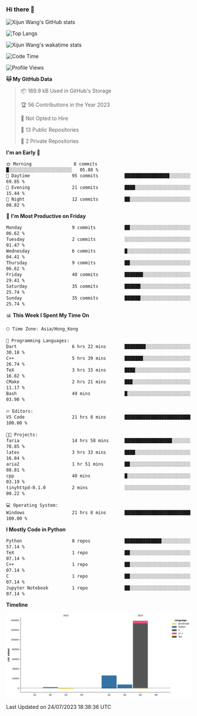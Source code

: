### Hi there 👋

![Xijun Wang's GitHub stats](https://github-readme-stats.vercel.app/api?username=kopper-xdu&show_icons=true&bg_color=00000000)

![Top Langs](https://github-readme-stats.vercel.app/api/top-langs/?username=kopper-xdu&size_weight=0.5&count_weight=0.5&exclude_repo=homepage,kopper-xdu.github.io&layout=compact)


![Xijun Wang's wakatime stats](https://github-readme-stats.vercel.app/api/wakatime?username=kopper)

<!--START_SECTION:waka-->
![Code Time](http://img.shields.io/badge/Code%20Time-29%20hrs%2026%20mins-blue)

![Profile Views](http://img.shields.io/badge/Profile%20Views-23-blue)

**🐱 My GitHub Data** 

> 📦 169.9 kB Used in GitHub's Storage 
 > 
> 🏆 56 Contributions in the Year 2023
 > 
> 🚫 Not Opted to Hire
 > 
> 📜 13 Public Repositories 
 > 
> 🔑 2 Private Repositories 
 > 
**I'm an Early 🐤** 

```text
🌞 Morning                8 commits           █░░░░░░░░░░░░░░░░░░░░░░░░   05.88 % 
🌆 Daytime                95 commits          █████████████████░░░░░░░░   69.85 % 
🌃 Evening                21 commits          ████░░░░░░░░░░░░░░░░░░░░░   15.44 % 
🌙 Night                  12 commits          ██░░░░░░░░░░░░░░░░░░░░░░░   08.82 % 
```
📅 **I'm Most Productive on Friday** 

```text
Monday                   9 commits           ██░░░░░░░░░░░░░░░░░░░░░░░   06.62 % 
Tuesday                  2 commits           ░░░░░░░░░░░░░░░░░░░░░░░░░   01.47 % 
Wednesday                6 commits           █░░░░░░░░░░░░░░░░░░░░░░░░   04.41 % 
Thursday                 9 commits           ██░░░░░░░░░░░░░░░░░░░░░░░   06.62 % 
Friday                   40 commits          ███████░░░░░░░░░░░░░░░░░░   29.41 % 
Saturday                 35 commits          ██████░░░░░░░░░░░░░░░░░░░   25.74 % 
Sunday                   35 commits          ██████░░░░░░░░░░░░░░░░░░░   25.74 % 
```


📊 **This Week I Spent My Time On** 

```text
🕑︎ Time Zone: Asia/Hong_Kong

💬 Programming Languages: 
Dart                     6 hrs 22 mins       ████████░░░░░░░░░░░░░░░░░   30.18 % 
C++                      5 hrs 39 mins       ███████░░░░░░░░░░░░░░░░░░   26.74 % 
TeX                      3 hrs 33 mins       ████░░░░░░░░░░░░░░░░░░░░░   16.82 % 
CMake                    2 hrs 21 mins       ███░░░░░░░░░░░░░░░░░░░░░░   11.17 % 
Bash                     49 mins             █░░░░░░░░░░░░░░░░░░░░░░░░   03.90 % 

🔥 Editors: 
VS Code                  21 hrs 8 mins       █████████████████████████   100.00 % 

🐱‍💻 Projects: 
faria                    14 hrs 58 mins      ██████████████████░░░░░░░   70.85 % 
latex                    3 hrs 33 mins       ████░░░░░░░░░░░░░░░░░░░░░   16.84 % 
aria2                    1 hr 51 mins        ██░░░░░░░░░░░░░░░░░░░░░░░   08.81 % 
cpp                      40 mins             █░░░░░░░░░░░░░░░░░░░░░░░░   03.19 % 
tinyhttpd-0.1.0          2 mins              ░░░░░░░░░░░░░░░░░░░░░░░░░   00.22 % 

💻 Operating System: 
Windows                  21 hrs 8 mins       █████████████████████████   100.00 % 
```

**I Mostly Code in Python** 

```text
Python                   8 repos             ██████████████░░░░░░░░░░░   57.14 % 
TeX                      1 repo              ██░░░░░░░░░░░░░░░░░░░░░░░   07.14 % 
C++                      1 repo              ██░░░░░░░░░░░░░░░░░░░░░░░   07.14 % 
C                        1 repo              ██░░░░░░░░░░░░░░░░░░░░░░░   07.14 % 
Jupyter Notebook         1 repo              ██░░░░░░░░░░░░░░░░░░░░░░░   07.14 % 
```



**Timeline**

![Lines of Code chart](https://raw.githubusercontent.com/kopper-xdu/kopper-xdu/main/assets/bar_graph.png)


 Last Updated on 24/07/2023 18:38:36 UTC
<!--END_SECTION:waka-->

<!--
**kopper-xdu/kopper-xdu** is a ✨ _special_ ✨ repository because its `README.md` (this file) appears on your GitHub profile.

Here are some ideas to get you started:

- 🔭 I’m currently working on ...
- 🌱 I’m currently learning ...
- 👯 I’m looking to collaborate on ...
- 🤔 I’m looking for help with ...
- 💬 Ask me about ...
- 📫 How to reach me: ...
- 😄 Pronouns: ...
- ⚡ Fun fact: ...
-->
